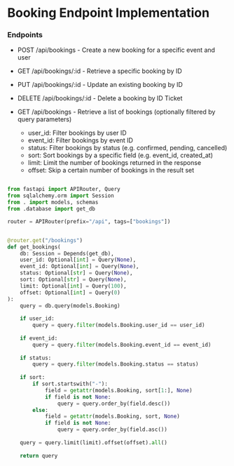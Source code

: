 # Booking Endpoint Implementation

### Endpoints
- POST /api/bookings - Create a new booking for a specific event and user
- GET /api/bookings/:id - Retrieve a specific booking by ID
- PUT /api/bookings/:id - Update an existing booking by ID
- DELETE /api/bookings/:id - Delete a booking by ID
Ticket
- GET /api/bookings - Retrieve a list of bookings (optionally filtered by query parameters)

    - user_id: Filter bookings by user ID
    - event_id: Filter bookings by event ID
    - status: Filter bookings by status (e.g. confirmed, pending, cancelled)
    - sort: Sort bookings by a specific field (e.g. event_id, created_at)
    - limit: Limit the number of bookings returned in the response
    - offset: Skip a certain number of bookings in the result set


```python

from fastapi import APIRouter, Query
from sqlalchemy.orm import Session
from . import models, schemas
from .database import get_db

router = APIRouter(prefix="/api", tags=["bookings"])


@router.get("/bookings")
def get_bookings(
    db: Session = Depends(get_db),
    user_id: Optional[int] = Query(None),
    event_id: Optional[int] = Query(None),
    status: Optional[str] = Query(None),
    sort: Optional[str] = Query(None),
    limit: Optional[int] = Query(100),
    offset: Optional[int] = Query(0)
):
    query = db.query(models.Booking)
    
    if user_id:
        query = query.filter(models.Booking.user_id == user_id)
    
    if event_id:
        query = query.filter(models.Booking.event_id == event_id)
    
    if status:
        query = query.filter(models.Booking.status == status)
    
    if sort:
        if sort.startswith("-"):
            field = getattr(models.Booking, sort[1:], None)
            if field is not None:
                query = query.order_by(field.desc())
        else:
            field = getattr(models.Booking, sort, None)
            if field is not None:
                query = query.order_by(field.asc())
    
    query = query.limit(limit).offset(offset).all()
    
    return query
```